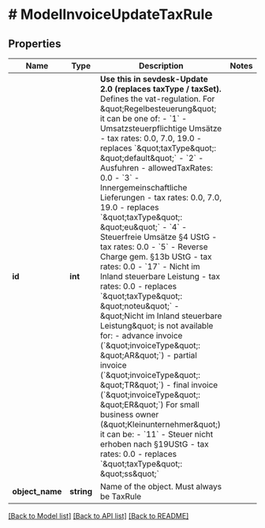 # # ModelInvoiceUpdateTaxRule

## Properties

Name | Type | Description | Notes
------------ | ------------- | ------------- | -------------
**id** | **int** | **Use this in sevdesk-Update 2.0 (replaces taxType / taxSet).**  Defines the vat-regulation. For \&quot;Regelbesteuerung\&quot; it can be one of:   - &#x60;1&#x60; - Umsatzsteuerpflichtige Umsätze - tax rates: 0.0, 7.0, 19.0 - replaces &#x60;\&quot;taxType\&quot;: \&quot;default\&quot;&#x60;   - &#x60;2&#x60; - Ausfuhren - allowedTaxRates: 0.0   - &#x60;3&#x60; - Innergemeinschaftliche Lieferungen - tax rates: 0.0, 7.0, 19.0 - replaces &#x60;\&quot;taxType\&quot;: \&quot;eu\&quot;&#x60;   - &#x60;4&#x60; - Steuerfreie Umsätze §4 UStG - tax rates: 0.0   - &#x60;5&#x60; - Reverse Charge gem. §13b UStG - tax rates: 0.0   - &#x60;17&#x60; - Nicht im Inland steuerbare Leistung - tax rates: 0.0 - replaces &#x60;\&quot;taxType\&quot;: \&quot;noteu\&quot;&#x60;     - \&quot;Nicht im Inland steuerbare Leistung\&quot; is not available for:       - advance invoice (&#x60;\&quot;invoiceType\&quot;: \&quot;AR\&quot;&#x60;)       - partial invoice (&#x60;\&quot;invoiceType\&quot;: \&quot;TR\&quot;&#x60;)       - final invoice (&#x60;\&quot;invoiceType\&quot;: \&quot;ER\&quot;&#x60;)  For small business owner (\&quot;Kleinunternehmer\&quot;) it can be:   - &#x60;11&#x60; - Steuer nicht erhoben nach §19UStG - tax rates: 0.0 - replaces &#x60;\&quot;taxType\&quot;: \&quot;ss\&quot;&#x60; |
**object_name** | **string** | Name of the object. Must always be TaxRule |

[[Back to Model list]](../../README.md#models) [[Back to API list]](../../README.md#endpoints) [[Back to README]](../../README.md)
